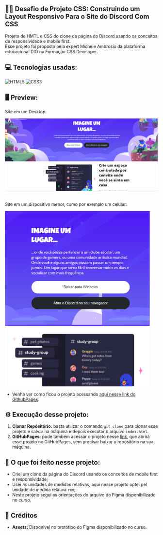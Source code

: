 ## 👨‍💻 Desafio de Projeto CSS: Construindo um Layout Responsivo Para o Site do Discord Com CSS
Projeto de HMTL e CSS do clone da página do Discord usando os conceitos de responsividade e mobile first.<br>
Esse projeto foi proposto pela expert Michele Ambrosio da plataforma educacional DIO na Formação CSS Developer.

## 💻 Tecnologias usadas:
<div style="display: inline_block">
  <img alt="HTML5" src="https://img.shields.io/badge/HTML5-E34F26?style=for-the-badge&logo=html5&logoColor=white">
  <img alt="CSS3" src="https://img.shields.io/badge/CSS3-1572B6?style=for-the-badge&logo=css3&logoColor=white">
</div>

## 🖥 Preview:

Site em um Desktop:
<div>
  <img src="assets/imgs/projeto-discord-clone.PNG" alt="Site do Discord em um Desktop">
</div>

<br>

Site em um dispositivo menor, como por exemplo um celular:
<div>
  <img src="assets/imgs/responsive-projeto.PNG" alt="Site do Discord em um dispositivo menor, como por exemplo um celular">
</div>

- Venha ver como ficou o projeto acessando [aqui nesse link do GithubPages](https://marcoswinther.github.io/project-html-css-clone-site-discord/)

## ⚙ Execução desse projeto:
1. **Clonar Repósitório:** basta utilizar o comando `git clone` para clonar esse projeto e salvar na máquina e depois executar o arquivo `index.html`.
2. **GitHubPages:** pode também acessar o projeto nesse [link](https://marcoswinther.github.io/project-html-css-clone-site-discord/), que abrirá esse projeto no GitHubPages, sem precisar baixar o repositório na sua máquina.

## 🤔 O que foi feito nesse projeto:
- Criei um clone da página do Discord usando os conceitos de mobile first e responsividade;
- Usei as unidades de medidas relativas, aqui nesse projeto optei pel unidade de medida relativa `rem`;
- Neste projeto segui as orientações do arquivo do Figma disponibilizado no curso.

## 📌 Créditos
- **Assets:** Disponível no protótipo do Figma disponibilizado no curso.
